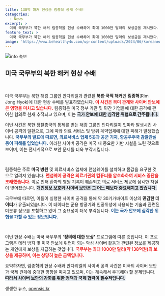 ```yaml
---
title: 138억 해커 현상금 림종혁 공개 수배!
categories:
  - News
excerpt: >
  미국 국무부가 북한 해커 림종혁을 현상 수배하며 최대 1000만 달러의 보상금을 제시했다. 그는 의료서비스 및 방위업체를 겨냥한 사이버 공격의 주역으로, 기밀 데이터를 탈취한 혐의를 받고 있다. 클릭해서 자세히 알아보세요!
feature_text: >
  미국 국무부가 북한 해커 림종혁을 현상 수배하며 최대 1000만 달러의 보상금을 제시했다. 그는 의료서비스 및 방위업체를 겨냥한 사이버 공격의 주역으로, 기밀 데이터를 탈취한 혐의를 받고 있다. 클릭해서 자세히 알아보세요!
image: 'https://www.behealthy4u.com/wp-content/uploads/2024/06/koreanews.jpg'
---
```


<p><img src="https://www.behealthy4u.com/wp-content/uploads/2024/06/koreanews.jpg" alt="info 속보" /></p>

<h2 data-ke-size="size26">미국 국무부의 북한 해커 현상 수배</h2>

<p data-ke-size="size16">&nbsp;</p>

<p>미국 국무부는 북한 해킹 그룹인 안다리엘과 관련된 <b>북한 국적 해커</b>인 <b>림종혁</b>(Rim Jong Hyok)에 대한 현상 수배를 발표하였습니다. <b><span style="color: #ee2323;">이 사건은 북미 관계와 사이버 안보에 큰 영향을 미치고 있습니다.</span></b> 림종혁은 미국 정부 기관 및 민간 기업들에 대한 공격에 관여한 혐의로 현재 추적되고 있으며, 이는 <b><span style="background-color: #21538527;">국가 안보에 대한 심각한 위협으로 간주됩니다.</span></b></p>

<p>이번 사건은 북한 정찰총국의 통제를 받는 해킹 그룹인 안다리엘이 잇따라 발생시킨 사이버 공격의 일환으로, 그에 따라 의료 서비스 및 방위 계약업체에 대한 피해가 발생했습니다. <b><span style="color: #1a5490;">국무부의 발표에 따르면, 의료서비스 업체 5곳과 공군 기지, 항공우주국 감찰관실 등이 피해를 입었습니다.</span></b> 이러한 사이버 공격은 미국 내 중요한 기반 시설을 노린 것으로 보이며, 이는 전세계적으로 보안 문제를 더욱 부각시킵니다.</p>

<p data-ke-size="size16">&nbsp;</p>

<p>림종혁은 주로 <b>미국 병원</b> 및 의료서비스 업체에 랜섬웨어를 설치하고 몸값을 요구한 것으로 알려져 있습니다. <b><span style="color: #ee2323;">랜섬웨어 공격은 의료기관의 컴퓨터를 암호화하여 서비스 중단을 초래했습니다.</span></b> 이로 인해 환자의 병원 기록이 훼손되고 의료 서비스 제공에 심각한 차질이 빚어졌습니다. <b><span style="background-color: #21538527;">개인정보 보호와 사이버 보안은 그 어느 때보다 중요해지고 있습니다.</span></b></p>

<p>국무부에 따르면, 이들이 실행한 사이버 공격을 통해 약 30기가바이트 이상의 <b>민감한 데이터</b>가 유출되었습니다. 이 데이터는 군용 항공기와 인공위성에 사용되는 기술과 관련된 미분류 정보를 포함하고 있어 그 중요성이 더욱 부각됩니다. <b><span style="color: #1a5490;">이는 국가 안보에 심각한 위협을 가할 수 있는 정보입니다.</span></b></p>

<p data-ke-size="size16">&nbsp;</p>

<p>이번 현상 수배는 미국 국무부의 <b>'정의에 대한 보상'</b> 프로그램에 따른 것입니다. 이 프로그램은 테러 방지 및 미국 안보에 위협이 되는 악성 사이버 활동과 관련된 정보를 제공하는 개인에게 보상을 지급하는 것입니다. <b><span style="color: #ee2323;">국무부는 최대 1000만 달러(약 138억원)의 보상을 제공하며, 이는 상당히 높은 금액입니다.</span></b></p>

<p>요약하자면, 림종혁의 현상 수배와 안다리엘의 사이버 공격 사건은 미국의 사이버 보안과 국제 관계에 중대한 영향을 미치고 있으며, 이는 계속해서 주목해야 할 문제입니다. <b><span style="background-color: #21538527;">따라서 사이버 보안의 강화를 위한 정책과 국제 협력이 필수적입니다.</span></b></p>
생생한 뉴스, <a href="https://opensis.kr" rel="dofollow">opensis.kr</a>


